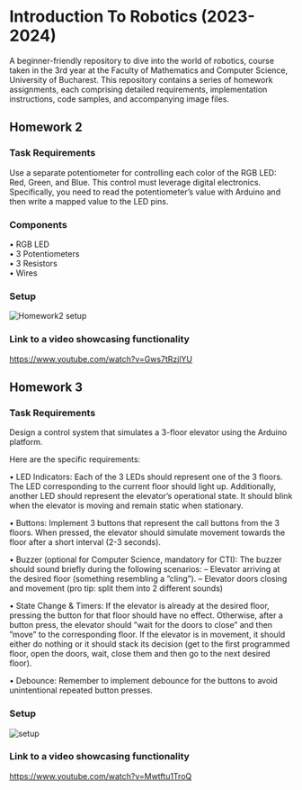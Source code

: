 # Introduction To Robotics (2023-2024)
A beginner-friendly repository to dive into the world of robotics, course taken in the 3rd year at the Faculty of Mathematics and Computer Science, University of Bucharest.
This repository contains a series of homework assignments, each comprising detailed requirements, implementation instructions, code samples, and accompanying image files.

## Homework 2
### Task Requirements
Use a separate potentiometer for controlling each color of the RGB LED: Red,
Green, and Blue. This control must leverage digital electronics. Specifically,
you need to read the potentiometer’s value with Arduino and then write a
mapped value to the LED pins.
### Components
• RGB LED <br />
• 3 Potentiometers <br />
• 3 Resistors <br />
• Wires
### Setup
![Homework2 setup](https://github.com/AncaaO/IntroductionToRobotics/assets/92025959/1eccb316-d90e-4d86-943a-d89dff2b5e6c)

### Link to a video showcasing functionality
https://www.youtube.com/watch?v=Gws7tRzjlYU

## Homework 3
### Task Requirements
Design a control system that simulates a 3-floor elevator using the Arduino
platform. 

Here are the specific requirements:

• LED Indicators: Each of the 3 LEDs should represent one of the 3 floors.
The LED corresponding to the current floor should light up. Additionally,
another LED should represent the elevator’s operational state. It should
blink when the elevator is moving and remain static when stationary.<br />

• Buttons: Implement 3 buttons that represent the call buttons from the
3 floors. When pressed, the elevator should simulate movement towards
the floor after a short interval (2-3 seconds).<br />

• Buzzer (optional for Computer Science, mandatory for CTI):
The buzzer should sound briefly during the following scenarios:
– Elevator arriving at the desired floor (something resembling a ”cling”).
– Elevator doors closing and movement (pro tip: split them into 2
different sounds)<br />

• State Change & Timers: If the elevator is already at the desired floor,
pressing the button for that floor should have no effect. Otherwise, after
a button press, the elevator should ”wait for the doors to close” and then
”move” to the corresponding floor. If the elevator is in movement, it
should either do nothing or it should stack its decision (get to the first
programmed floor, open the doors, wait, close them and then go to the
next desired floor).<br />

• Debounce: Remember to implement debounce for the buttons to avoid
unintentional repeated button presses.<br />

### Setup
![setup](https://github.com/AncaaO/IntroductionToRobotics/assets/92025959/6cc06e92-6609-40cd-81d6-54f553d1e471)

### Link to a video showcasing functionality
https://www.youtube.com/watch?v=Mwtftu1TroQ
